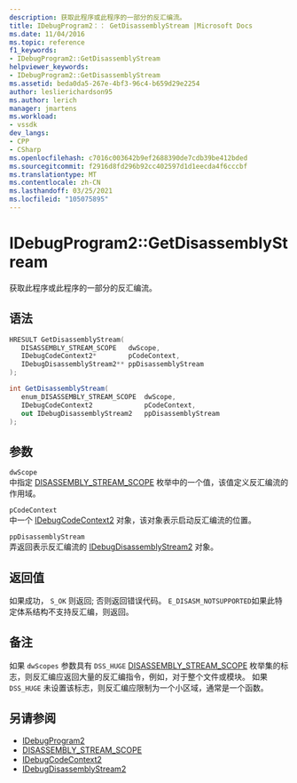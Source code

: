 ```yaml
---
description: 获取此程序或此程序的一部分的反汇编流。
title: IDebugProgram2：： GetDisassemblyStream |Microsoft Docs
ms.date: 11/04/2016
ms.topic: reference
f1_keywords:
- IDebugProgram2::GetDisassemblyStream
helpviewer_keywords:
- IDebugProgram2::GetDisassemblyStream
ms.assetid: beda0da5-267e-4bf3-96c4-b659d29e2254
author: leslierichardson95
ms.author: lerich
manager: jmartens
ms.workload:
- vssdk
dev_langs:
- CPP
- CSharp
ms.openlocfilehash: c7016c003642b9ef2688390de7cdb39be412bded
ms.sourcegitcommit: f2916d8fd296b92cc402597d1d1eecda4f6cccbf
ms.translationtype: MT
ms.contentlocale: zh-CN
ms.lasthandoff: 03/25/2021
ms.locfileid: "105075895"
---
```

# <a name="idebugprogram2getdisassemblystream"></a>IDebugProgram2::GetDisassemblyStream
获取此程序或此程序的一部分的反汇编流。

## <a name="syntax"></a>语法

```cpp
HRESULT GetDisassemblyStream( 
   DISASSEMBLY_STREAM_SCOPE   dwScope,
   IDebugCodeContext2*        pCodeContext,
   IDebugDisassemblyStream2** ppDisassemblyStream
);
```

```csharp
int GetDisassemblyStream( 
   enum_DISASSEMBLY_STREAM_SCOPE  dwScope,
   IDebugCodeContext2             pCodeContext,
   out IDebugDisassemblyStream2   ppDisassemblyStream
);
```

## <a name="parameters"></a>参数
`dwScope`\
中指定 [DISASSEMBLY_STREAM_SCOPE](../../../extensibility/debugger/reference/disassembly-stream-scope.md) 枚举中的一个值，该值定义反汇编流的作用域。

`pCodeContext`\
中一个 [IDebugCodeContext2](../../../extensibility/debugger/reference/idebugcodecontext2.md) 对象，该对象表示启动反汇编流的位置。

`ppDisassemblyStream`\
弄返回表示反汇编流的 [IDebugDisassemblyStream2](../../../extensibility/debugger/reference/idebugdisassemblystream2.md) 对象。

## <a name="return-value"></a>返回值
 如果成功， `S_OK` 则返回; 否则返回错误代码。 `E_DISASM_NOTSUPPORTED`如果此特定体系结构不支持反汇编，则返回。

## <a name="remarks"></a>备注
 如果 `dwScopes` 参数具有 `DSS_HUGE` [DISASSEMBLY_STREAM_SCOPE](../../../extensibility/debugger/reference/disassembly-stream-scope.md) 枚举集的标志，则反汇编应返回大量的反汇编指令，例如，对于整个文件或模块。 如果 `DSS_HUGE` 未设置该标志，则反汇编应限制为一个小区域，通常是一个函数。

## <a name="see-also"></a>另请参阅
- [IDebugProgram2](../../../extensibility/debugger/reference/idebugprogram2.md)
- [DISASSEMBLY_STREAM_SCOPE](../../../extensibility/debugger/reference/disassembly-stream-scope.md)
- [IDebugCodeContext2](../../../extensibility/debugger/reference/idebugcodecontext2.md)
- [IDebugDisassemblyStream2](../../../extensibility/debugger/reference/idebugdisassemblystream2.md)
